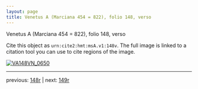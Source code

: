 ```yaml
---
layout: page
title: Venetus A (Marciana 454 = 822), folio 148, verso
---
```


Venetus A (Marciana 454 = 822), folio 148, verso

Cite this object as `urn:cite2:hmt:msA.v1:148v`.  The full image is linked to a citation tool you can use to cite regions of the image.

[![VA148VN_0650](http://www.homermultitext.org/iipsrv?IIIF=/project/homer/pyramidal/deepzoom/hmt/vaimg/2017a/VA148VN_0650.tif/full/800,/0/default.jpg)](http://www.homermultitext.org/ict2/?urn=urn:cite2:hmt:vaimg.2017a:VA148VN_0650) 

---

previous:  [148r](../148r/) | next: [149r](../149r/)